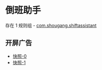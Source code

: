 # 倒班助手

存在 1 规则组 - [com.shougang.shiftassistant](/src/apps/com.shougang.shiftassistant.ts)

## 开屏广告

- [快照-0](https://i.gkd.li/import/import/12683266)
- [快照-1](https://i.gkd.li/import/import/12683289)
